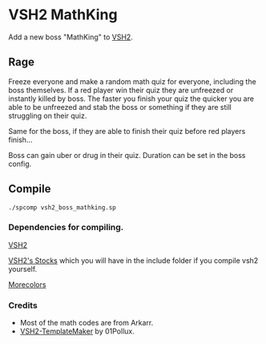# VSH2 MathKing

Add a new boss "MathKing" to [VSH2](https://github.com/VSH2-Devs/Vs-Saxton-Hale-2).

## Rage

Freeze everyone and make a random math quiz for everyone, including the boss themselves. If a red player win their quiz they are unfreezed or instantly killed by boss. The faster you finish your quiz the quicker you are able to be unfreezed and stab the boss or something if they are still struggling on their quiz.

Same for the boss, if they are able to finish their quiz before red players finish...

Boss can gain uber or drug in their quiz. Duration can be set in the boss config.

## Compile

`./spcomp vsh2_boss_mathking.sp`

### Dependencies for compiling.

[VSH2](https://github.com/VSH2-Devs/Vs-Saxton-Hale-2)

[VSH2's Stocks](https://github.com/VSH2-Devs/Vs-Saxton-Hale-2/blob/develop/addons/sourcemod/scripting/modules/stocks.inc) which you will have in the include folder if you compile vsh2 yourself.

[Morecolors](https://forums.alliedmods.net/showthread.php?t=185016)

### Credits

- Most of the math codes are from Arkarr.
- [VSH2-TemplateMaker](https://github.com/01Pollux/VSH2-TemplateMaker) by 01Pollux.
